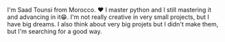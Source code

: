 I'm Saad Tounsi from Morocco. ❤️
I master python and I still mastering it and advancing in it😁. 
I'm not really creative in very small projects, but I have big dreams. I also think about very big projets but I didn't make them, but I'm searching for a good way. 
